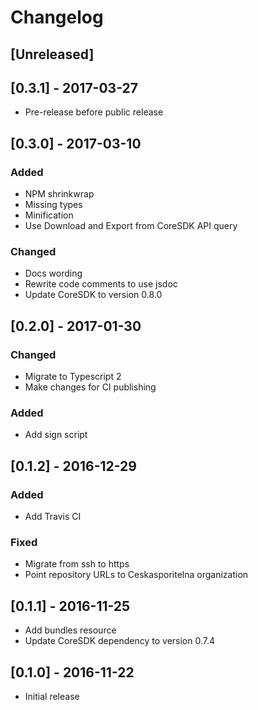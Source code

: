 # Changelog

## [Unreleased]
        
## [0.3.1] - 2017-03-27

- Pre-release before public release

## [0.3.0] - 2017-03-10
### Added
  - NPM shrinkwrap
  - Missing types
  - Minification
  - Use Download and Export from CoreSDK API query

### Changed
  - Docs wording
  - Rewrite code comments to use jsdoc
  - Update CoreSDK to version 0.8.0

## [0.2.0] - 2017-01-30
### Changed
  - Migrate to Typescript 2
  - Make changes for CI publishing

### Added
  - Add sign script

## [0.1.2] - 2016-12-29
### Added
  - Add Travis CI

### Fixed
  - Migrate from ssh to https
  - Point repository URLs to Ceskasporitelna organization

## [0.1.1] - 2016-11-25
- Add bundles resource
- Update CoreSDK dependency to version 0.7.4

## [0.1.0] - 2016-11-22
- Initial release